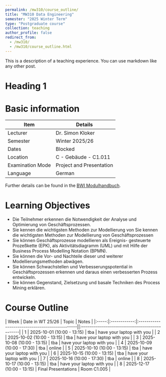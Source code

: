 ```yaml
---
permalink: /mw310/course_outline/
title: "MW310 Data Engineering"
semester: "2025 Winter Term"
type: "Postgraduate course"
collection: teaching
author_profile: false
redirect_from: 
  - /mw310/
  - /mw310/course_outline.html
---
```


This is a description of a teaching experience. You can use markdown like any other post.

Heading 1
======

Basic information
======

| Item               | Details                      |
|--------------------|------------------------------|
| Lecturer           | Dr. Simon Kloker             |
| Semester           | Winter 2025/26               |
| Dates              | Blocked                      |
| Location           | C - Gebäude - C1.011         |
| Examination Mode   | Project and Presentation     |
| Language           | German                       |

Further details can be found in the [BWI Modulhandbuch](https://www.hwg-lu.de/fileadmin/user_upload/fachbereiche/fachbereich-3/Wirtschaftsinformatik/Downloads/BWI_Modulhandbuch.pdf). 

Learning Objectives
======


* Die Teilnehmer erkennen die Notwendigkeit der Analyse und Optimierung von Geschäftsprozessen.
* Sie kennen die wichtigsten Methoden zur Modellierung von Sie kennen die wichtigsten Methoden zur Modellierung von Geschäftsprozessen
* Sie können Geschäftsprozesse modellieren als Ereignis- gesteuerte Prozeßkette (EPK), als Aktivitätsdiagramm (UML) und mit Hilfe der Business Process Modelling Notation (BPMN).
* Sie können die Vor- und Nachteile dieser und weiterer Modellierungsmethoden abwägen.
* Sie können Schwachstellen und Verbesserungspotential in Geschäftsprozessen erkennen und daraus einen verbesserten Prozess entwickeln.
* Sie können Gegenstand, Zielsetzung und basale Techniken des Process Mining erklären.


Course Outline
======

| Week | Date in WT 25/26 | Topic |  Notes |
|:-----:|:------------:|:-----------------------------------------------||:-----------------------------------------------|
| 1 | 2025-10-01 (10:00 - 13:15) | tba | have your laptop with you  |
| 2 | 2025-10-02 (10:00 - 13:15) | tba | have your laptop with you  |
| 3 | 2025-10-08 (10:00 - 13:15) | tba | have your laptop with you  |
| 4 | 2025-10-09 (10:00 - 17:30) | tba | online |
| 5 | 2025-10-10 (10:00 - 13:15) | tba | have your laptop with you  |
| 6 | 2025-10-15 (10:00 - 13:15) | tba | have your laptop with you  |
| 7 | 2025-10-16 (10:00 - 17:30) | tba | online |
| 8 | 2025-10-17 (10:00 - 13:15) | tba | have your laptop with you |
| 8 | 2025-12-17 (10:00 - 13:15) | Final Presentations | Room C1.005 |
